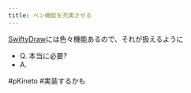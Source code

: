 ```yaml
---
title: ペン機能を充実させる
---
```


[SwiftyDraw](SwiftyDraw.md)には色々機能あるので、それが扱えるように

* Q. 本当に必要?
* A.

\#pKineto #実装するかも
